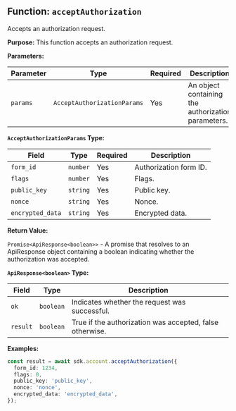 ## Function: `acceptAuthorization`

Accepts an authorization request.

**Purpose:**
This function accepts an authorization request.

**Parameters:**

| Parameter | Type | Required | Description |
|---|---|---|---| 
| `params` | `AcceptAuthorizationParams` | Yes | An object containing the authorization parameters. |

**`AcceptAuthorizationParams` Type:**

| Field | Type | Required | Description |
|---|---|---|---| 
| `form_id` | `number` | Yes | Authorization form ID. |
| `flags` | `number` | Yes | Flags. |
| `public_key` | `string` | Yes | Public key. |
| `nonce` | `string` | Yes | Nonce. |
| `encrypted_data` | `string` | Yes | Encrypted data. |

**Return Value:**

`Promise<ApiResponse<boolean>>` - A promise that resolves to an ApiResponse object containing a boolean indicating whether the authorization was accepted.

**`ApiResponse<boolean>` Type:**

| Field | Type | Description |
|---|---|---| 
| `ok` | `boolean` | Indicates whether the request was successful. |
| `result` | `boolean` | True if the authorization was accepted, false otherwise. |

**Examples:**

```typescript
const result = await sdk.account.acceptAuthorization({
  form_id: 1234,
  flags: 0,
  public_key: 'public_key',
  nonce: 'nonce',
  encrypted_data: 'encrypted_data',
});
```